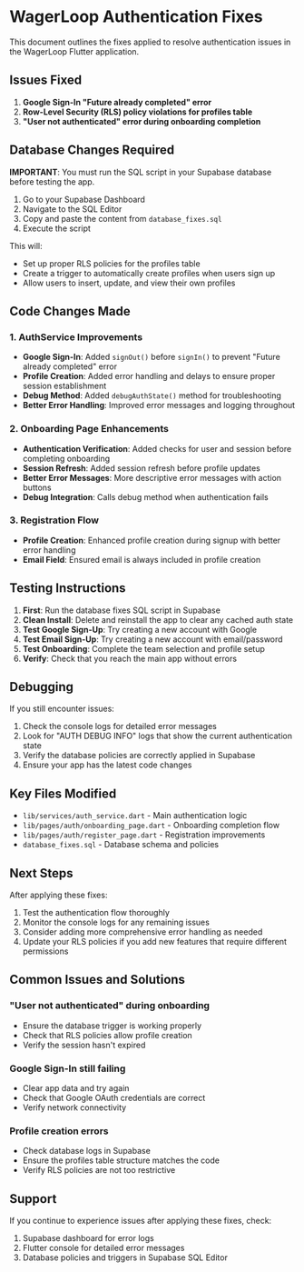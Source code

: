 # WagerLoop Authentication Fixes

This document outlines the fixes applied to resolve authentication issues in the WagerLoop Flutter application.

## Issues Fixed

1. **Google Sign-In "Future already completed" error**
2. **Row-Level Security (RLS) policy violations for profiles table**
3. **"User not authenticated" error during onboarding completion**

## Database Changes Required

**IMPORTANT**: You must run the SQL script in your Supabase database before testing the app.

1. Go to your Supabase Dashboard
2. Navigate to the SQL Editor
3. Copy and paste the content from `database_fixes.sql`
4. Execute the script

This will:
- Set up proper RLS policies for the profiles table
- Create a trigger to automatically create profiles when users sign up
- Allow users to insert, update, and view their own profiles

## Code Changes Made

### 1. AuthService Improvements

- **Google Sign-In**: Added `signOut()` before `signIn()` to prevent "Future already completed" error
- **Profile Creation**: Added error handling and delays to ensure proper session establishment
- **Debug Method**: Added `debugAuthState()` method for troubleshooting
- **Better Error Handling**: Improved error messages and logging throughout

### 2. Onboarding Page Enhancements

- **Authentication Verification**: Added checks for user and session before completing onboarding
- **Session Refresh**: Added session refresh before profile updates
- **Better Error Messages**: More descriptive error messages with action buttons
- **Debug Integration**: Calls debug method when authentication fails

### 3. Registration Flow

- **Profile Creation**: Enhanced profile creation during signup with better error handling
- **Email Field**: Ensured email is always included in profile creation

## Testing Instructions

1. **First**: Run the database fixes SQL script in Supabase
2. **Clean Install**: Delete and reinstall the app to clear any cached auth state
3. **Test Google Sign-Up**: Try creating a new account with Google
4. **Test Email Sign-Up**: Try creating a new account with email/password
5. **Test Onboarding**: Complete the team selection and profile setup
6. **Verify**: Check that you reach the main app without errors

## Debugging

If you still encounter issues:

1. Check the console logs for detailed error messages
2. Look for "AUTH DEBUG INFO" logs that show the current authentication state
3. Verify the database policies are correctly applied in Supabase
4. Ensure your app has the latest code changes

## Key Files Modified

- `lib/services/auth_service.dart` - Main authentication logic
- `lib/pages/auth/onboarding_page.dart` - Onboarding completion flow
- `lib/pages/auth/register_page.dart` - Registration improvements
- `database_fixes.sql` - Database schema and policies

## Next Steps

After applying these fixes:

1. Test the authentication flow thoroughly
2. Monitor the console logs for any remaining issues
3. Consider adding more comprehensive error handling as needed
4. Update your RLS policies if you add new features that require different permissions

## Common Issues and Solutions

### "User not authenticated" during onboarding
- Ensure the database trigger is working properly
- Check that RLS policies allow profile creation
- Verify the session hasn't expired

### Google Sign-In still failing
- Clear app data and try again
- Check that Google OAuth credentials are correct
- Verify network connectivity

### Profile creation errors
- Check database logs in Supabase
- Ensure the profiles table structure matches the code
- Verify RLS policies are not too restrictive

## Support

If you continue to experience issues after applying these fixes, check:
1. Supabase dashboard for error logs
2. Flutter console for detailed error messages
3. Database policies and triggers in Supabase SQL Editor
